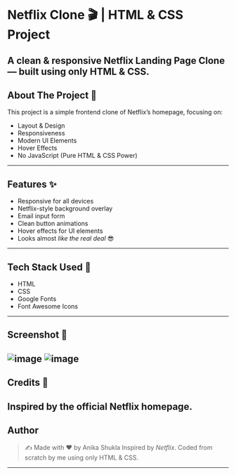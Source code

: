 # Netflix Clone 🎬 | HTML & CSS Project

A clean & responsive Netflix Landing Page Clone — built using only HTML & CSS.
---

## About The Project 📝

This project is a simple frontend clone of Netflix’s homepage, focusing on:

- Layout & Design
- Responsiveness
- Modern UI Elements
- Hover Effects
- No JavaScript (Pure HTML & CSS Power)

---

## Features ✨

- Responsive for all devices
- Netflix-style background overlay
- Email input form
- Clean button animations
- Hover effects for UI elements
- Looks almost *like the real deal* 😎
---
## Tech Stack Used 🧰

- HTML
- CSS
-  Google Fonts
- Font Awesome Icons
---
## Screenshot 📸
![image](https://github.com/user-attachments/assets/9d840f74-dfd8-4126-ac33-281549791ba8)
![image](https://github.com/user-attachments/assets/bcabf996-ca4a-485e-bda7-a502c2a225bd)
---
## Credits 🙌
Inspired by the official Netflix homepage.
---  
## Author

> ✍️ Made with ❤️ by Anika Shukla
> Inspired by *Netflix*. Coded from scratch by me using only HTML & CSS. 
---

